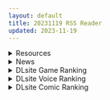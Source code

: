 ```yaml
---
layout: default
title: 20231119 RSS Reader
updated: 2023-11-19
---
```


<details class='content-parent'>
<summary>
Resources
</summary>
<details class='content-child'>
<summary>
<span class='rss-title'> (合集)[悠哈璃羽字幕社] 庙不可言/tenpuru [01-12 Fin][CHS][1080P][MP4] </span> <a class='rss-link' href='https://gmgard.com/gm124159' target='_blank'>&nbsp;</a>
<div class='rss-published'> 🕛 20231118 13:46:11</div>
</summary>
<img src="https://p.inari.site/usr/611/64929f0416380.jpg" /><br /><p>(合集)[悠哈璃羽字幕社] 庙不可言 [01-12 Fin][1080p][CHS]（2.6G）</p>
</details>
<details class='content-child'>
<summary>
<span class='rss-title'> (自购)[中文][360 (コナ)] 燕嵐閨中顧話·後伝3(燕岚闺中顾话·后传3) [DL版] </span> <a class='rss-link' href='https://gmgard.com/gm124160' target='_blank'>&nbsp;</a>
<div class='rss-published'> 🕛 20231118 13:45:34</div>
</summary>
<img src="https://static.gmgard.us/Images/upload/18629182144486093.jpg" /><br /><p>コナ老师的中国风剧情向纯爱本的第4作。</p>
</details>
<details class='content-child'>
<summary>
<span class='rss-title'> [mig15bis]Yelan defeat - 淫蘭花开[Fanbox] </span> <a class='rss-link' href='https://gmgard.com/gm124156' target='_blank'>&nbsp;</a>
<div class='rss-published'> 🕛 20231118 12:39:50</div>
</summary>
<img src="https://static.gmgard.us/Images/upload/4108181255201986.jpg" /><br /><p>入正：https://mig15bis.fanbox.cc/posts/6979176</p>
</details>
<details class='content-child'>
<summary>
<span class='rss-title'> [杂志]電撃萌王(Dengeki Moeoh) 2022-2023年合集(DL版) </span> <a class='rss-link' href='https://gmgard.com/gm124158' target='_blank'>&nbsp;</a>
<div class='rss-published'> 🕛 20231118 12:38:58</div>
</summary>
<img src="https://p.inari.site/home/a/220228/HzHIcsUR-001.jpg" /><br /><p>[百度]電撃萌王(Dengeki Moeoh) 2022-2023年合集</p>
</details>
<details class='content-child'>
<summary>
<span class='rss-title'> [P站ID=3384404][Sakimichan] sakimichan 2023.11月更 205-206期[patreon] </span> <a class='rss-link' href='https://gmgard.com/gm124151' target='_blank'>&nbsp;</a>
<div class='rss-published'> 🕛 20231118 12:38:39</div>
</summary>
<img src="https://static.gmgard.us/Images/upload/17538180257438966.jpg" /><br /><p>请勿在线解压，谢谢</p>
</details>
<details class='content-child'>
<summary>
<span class='rss-title'> [无修正][未知字幕组][バニラ] 姉妹いじり 1+2 </span> <a class='rss-link' href='https://gmgard.com/gm124157' target='_blank'>&nbsp;</a>
<div class='rss-published'> 🕛 20231118 12:09:32</div>
</summary>
<img src="https://iili.io/JnRk3Ov.gif" /><br /><p>父母双亡的姐妹去姐姐的男朋友家去住&nbsp;</p>
</details>
<details class='content-child'>
<summary>
<span class='rss-title'> 【新汉化作品】[自购][无码][Kazegames] 魅のアプリ / 魅App 无码汉化硬盘版[官方简繁中日英文][989MB][BDOD] </span> <a class='rss-link' href='https://www.south-plus.net/read.php?tid=2009082' target='_blank'>&nbsp;</a>
<div class='rss-published'> 🕛 20231118 08:10:08</div>
</summary>
<img src='https://img.imoutomoe.net/images/2023/11/18/1e4d993437ac2658d.jpg'/>
<img src='https://img.imoutomoe.net/images/2023/11/18/2eeef07e2f617965f6049d59edcf20ff.jpg'/>
<img src='https://cdn.cloudflare.steamstatic.com/steam/apps/2445900/header_schinese.jpg?t=1700237490'/>
平凡无奇的宅宅，受 ..
</details>
<details class='content-child'>
<summary>
<span class='rss-title'> 【新汉化作品】[自购][超水道] ghostpia シーズンワン / 幽灵镇少女 汉化硬盘版[官方中日英文][3G][BDOD] </span> <a class='rss-link' href='https://www.south-plus.net/read.php?tid=2009002' target='_blank'>&nbsp;</a>
<div class='rss-published'> 🕛 20231118 06:49:46</div>
</summary>
<img src='https://img.imoutomoe.net/\images/2023/11/18/24318ad5f198b59bc.jpg'/>
<img src='https://img.imoutomoe.net/\images/2023/11/18/00.jpg'/>
<img src='https://img.imoutomoe.net/\images/2023/11/18/30a8bf46b96e5f80c.jpg'/>
[img]https://img.imoutomoe.net/p_w_picpath/2023/11/18/1185aadbcc3924 ..
</details>

</details>
<details class='content-parent'>
<summary>
News
</summary>

</details>
<details class='content-parent'>
<summary>
DLsite Game Ranking
</summary>
<details class='content-child'>
<summary>
<span class='rss-title'> シードオブザデッド:コンプリートエディション [TeamKRAMA] </span> <a class='rss-link' href='https://www.dlsite.com/maniax/work/=/product_id/RJ01119297.html' target='_blank'>&nbsp;</a>
<div class='rss-published'> 🕛 20231119 13:09:15</div>
</summary>
<img src ="http://img.dlsite.jp/modpub/images2/work/doujin/RJ01120000/RJ01119297_img_main.jpg"/><br/>可愛いあの子を守るため暴力とセックスが支配するZワールドで暴れまくれ!様々な武器を手にし、襲い掛かってくる怪物をぶっ殺せ! 彼女たちが怪我をしたときは即エッチでヒーリング!股間のマグナムも火を噴くぜ!彼女たちのハートも最高潮(エクスタシー)! 終わった世界で始まる新たな生活。主人公やヒロインたちに待ち受ける未来とは…!?
</details>
<details class='content-child'>
<summary>
<span class='rss-title'> 魔王の秘宝2-女神を堕とせ! [モンスター研] </span> <a class='rss-link' href='https://www.dlsite.com/maniax/work/=/product_id/RJ01064029.html' target='_blank'>&nbsp;</a>
<div class='rss-published'> 🕛 20231119 13:09:15</div>
</summary>
<img src ="http://img.dlsite.jp/modpub/images2/work/doujin/RJ01065000/RJ01064029_img_main.jpg"/><br/>【魔王の秘宝2】はプレイヤーは魔王となり、ARPGタイプのゲームになります。魔王はかつての手下の裏切りにより、実力が地の底へと落ちてしまいました。そこで魔王は実力をつける為、モンスターたちを降伏させ、信者を惑わせ、女神を凌辱して、強くなる必要があるのです。一歩一歩、かつて君臨していた頂上へと戻る為に。
</details>
<details class='content-child'>
<summary>
<span class='rss-title'> 冒険者の宿へようこそ!2 / patch.1 他愛略奪ぱっち [ぺぺろんちーの] </span> <a class='rss-link' href='https://www.dlsite.com/maniax/work/=/product_id/RJ01105759.html' target='_blank'>&nbsp;</a>
<div class='rss-published'> 🕛 20231119 13:09:15</div>
</summary>
<img src ="http://img.dlsite.jp/modpub/images2/work/doujin/RJ01106000/RJ01105759_img_main.jpg"/><br/>冒険者の宿へようこそ!2のアップグレードデータです
</details>
<details class='content-child'>
<summary>
<span class='rss-title'> 冒険者の宿へようこそ!2 [ぺぺろんちーの] </span> <a class='rss-link' href='https://www.dlsite.com/maniax/work/=/product_id/RJ01081301.html' target='_blank'>&nbsp;</a>
<div class='rss-published'> 🕛 20231119 13:09:15</div>
</summary>
<img src ="http://img.dlsite.jp/modpub/images2/work/doujin/RJ01082000/RJ01081301_img_main.jpg"/><br/>新たな冒険者の宿へお待ちしております。
</details>
<details class='content-child'>
<summary>
<span class='rss-title'> QOS♠Wife3~黒に染まる人妻~ [BUBISHI] </span> <a class='rss-link' href='https://www.dlsite.com/maniax/work/=/product_id/RJ01117223.html' target='_blank'>&nbsp;</a>
<div class='rss-published'> 🕛 20231119 13:09:15</div>
</summary>
<img src ="http://img.dlsite.jp/modpub/images2/work/doujin/RJ01118000/RJ01117223_img_main.jpg"/><br/>長年会社で頑張ってきたあなたが、ある日突然昇給しました…仕事に忙しいあなたは、妻が何か隠していることに気づき、上司も自分に優しくなり、更にあの冷たい女の外国人秘書までも親しくなってきた。これは一体……
</details>

</details>
<details class='content-parent'>
<summary>
DLsite Voice Ranking
</summary>
<details class='content-child'>
<summary>
<span class='rss-title'> 【KU100】異世界娘のデリヘル嬢～当店人気トップ嬢たちのおちんぽご奉仕戦争 [ファウナス] </span> <a class='rss-link' href='https://www.dlsite.com/maniax/work/=/product_id/RJ01081666.html' target='_blank'>&nbsp;</a>
<div class='rss-published'> 🕛 20231119 13:09:18</div>
</summary>
<img src ="http://img.dlsite.jp/modpub/images2/work/doujin/RJ01082000/RJ01081666_img_main.jpg"/><br/>新たな刺激を求めるあなた。 以前アルブスに、アーテルとのおまんこ比べを提案されていたことを思い出し、二人を同時に呼び出す。 未経験の3Pプレイに、戸惑った様子を見せるアーテルとアルブス。しかしお気に入りのお客であるあなたを前に、たまらずご奉仕を始めるのだった。
</details>
<details class='content-child'>
<summary>
<span class='rss-title'> 双子ロリ爆乳の媚び媚びお兄ちゃん誘惑【ロリ爆乳の双子が大好きなお兄ちゃんをメロメロにして、気持ちいいお漏らしぴゅっぴゅをさせる話】 [常世常闇所々] </span> <a class='rss-link' href='https://www.dlsite.com/maniax/work/=/product_id/RJ01096800.html' target='_blank'>&nbsp;</a>
<div class='rss-published'> 🕛 20231119 13:09:18</div>
</summary>
<img src ="http://img.dlsite.jp/modpub/images2/work/doujin/RJ01097000/RJ01096800_img_main.jpg"/><br/>ロリ爆乳の双子が大好きな親戚のお兄ちゃんを誘惑して、メロメロにさせてしまう甘々なマゾ向けの話です。女の子達に結婚を迫られるお兄ちゃん…左右から柔らかくて大きいおっぱいを押し付けられたり、耳を小さなお口でしゃぶられたり、少しずつ双子の魅力にハマっていきます…お兄ちゃんは魅惑的なロリ姉妹に負けてしまうのでしょうか?CV みもりあいの様
</details>
<details class='content-child'>
<summary>
<span class='rss-title'> 悪の女幹部のマゾ犬ヒーロー中出し敗北堕ち【わる～い女幹部が正義のヒーローを呪いの首輪で調教し、負け犬おまんこ搾精をする話】 [常世常闇所々] </span> <a class='rss-link' href='https://www.dlsite.com/maniax/work/=/product_id/RJ01083400.html' target='_blank'>&nbsp;</a>
<div class='rss-published'> 🕛 20231119 13:09:18</div>
</summary>
<img src ="http://img.dlsite.jp/modpub/images2/work/doujin/RJ01084000/RJ01083400_img_main.jpg"/><br/>悪の女幹部がヒーローをマゾ犬調教して、おまんこに中出し敗北をさせるマゾ向けの話です。悪の女幹部に呪いの首輪をハメられるヒーロー… 調教が進み、ヒーローの身体にある変化が起きます。見るも無残な姿になったヒーローは…マゾ犬調教、中出し敗北が好きな方におすすめです。CV 陽向葵ゅか様
</details>
<details class='content-child'>
<summary>
<span class='rss-title'> 気になるあの子を、常識改変で肉奴隷に堕とす [スイカ熟成保証委員会] </span> <a class='rss-link' href='https://www.dlsite.com/maniax/work/=/product_id/RJ438225.html' target='_blank'>&nbsp;</a>
<div class='rss-published'> 🕛 20231119 13:09:18</div>
</summary>
<img src ="http://img.dlsite.jp/modpub/images2/work/doujin/RJ439000/RJ438225_img_main.jpg"/><br/>無表情クールな美少女JKを、常識改変で肉奴隷に堕とします
</details>
<details class='content-child'>
<summary>
<span class='rss-title'> チンカス掃除までしてくれる世話焼きな妹JKとの生活 [スイカ熟成保証委員会] </span> <a class='rss-link' href='https://www.dlsite.com/maniax/work/=/product_id/RJ01086281.html' target='_blank'>&nbsp;</a>
<div class='rss-published'> 🕛 20231119 13:09:18</div>
</summary>
<img src ="http://img.dlsite.jp/modpub/images2/work/doujin/RJ01087000/RJ01086281_img_main.jpg"/><br/>ある日、リビングでうたた寝をしていたあなたは、下腹部の妙な快感で目を覚ます。 美奈穂があなたのペニスを咥え、舌と唇で丹念にチンカス掃除をしていた──
</details>

</details>
<details class='content-parent'>
<summary>
DLsite Comic Ranking
</summary>
<details class='content-child'>
<summary>
<span class='rss-title'> 家が湿気過ぎて生えてきた幻覚誘発するキノコを誤食して発情したあとのあれやこれ [捕食少女] </span> <a class='rss-link' href='https://www.dlsite.com/maniax/work/=/product_id/RJ01114389.html' target='_blank'>&nbsp;</a>
<div class='rss-published'> 🕛 20231119 13:09:20</div>
</summary>
<img src ="http://img.dlsite.jp/modpub/images2/work/doujin/RJ01115000/RJ01114389_img_main.jpg"/><br/>これはごく普通すぎて普通でしかない一人の女子大学生の日常ストーリーです。 家の中が湿気てキノコが生えることになり、好奇心からそのキノコを誤って摂取した結果、幻覚を体験します。本文は52ページ。特典のおまけ2枚付きです。
</details>
<details class='content-child'>
<summary>
<span class='rss-title'> 婦警とくすぐり誘拐犯 [Nisusu] </span> <a class='rss-link' href='https://www.dlsite.com/maniax/work/=/product_id/RJ01117320.html' target='_blank'>&nbsp;</a>
<div class='rss-published'> 🕛 20231119 13:09:20</div>
</summary>
<img src ="http://img.dlsite.jp/modpub/images2/work/doujin/RJ01118000/RJ01117320_img_main.jpg"/><br/>誘拐犯の罠にかかった婦警、彼女を待っているのは終わらないくすぐり地獄だけだ
</details>
<details class='content-child'>
<summary>
<span class='rss-title'> 悪い子には制裁を2 [ミスターほっけ] </span> <a class='rss-link' href='https://www.dlsite.com/maniax/work/=/product_id/RJ01115194.html' target='_blank'>&nbsp;</a>
<div class='rss-published'> 🕛 20231119 13:09:20</div>
</summary>
<img src ="http://img.dlsite.jp/modpub/images2/work/doujin/RJ01116000/RJ01115194_img_main.jpg"/><br/>娘をイジメる生意気なクラスメイトをマゾ奴隷に堕とす『悪い子には制裁を』の続編!
</details>
<details class='content-child'>
<summary>
<span class='rss-title'> メイド教育3-没落貴族瑠璃川椿- [きょくちょ局] </span> <a class='rss-link' href='https://www.dlsite.com/maniax/work/=/product_id/RJ417751.html' target='_blank'>&nbsp;</a>
<div class='rss-published'> 🕛 20231119 13:09:20</div>
</summary>
<img src ="http://img.dlsite.jp/modpub/images2/work/doujin/RJ418000/RJ417751_img_main.jpg"/><br/>『メイド教育。』第三弾! 昨晩の『教育』から一夜明け、ご主人様に呼び出された元貴族、瑠璃川 椿は、後輩が側にいるにも関わらず、廊下で手淫され想像以上に感じてしまう…。 自分の身体の変化に戸惑いつつも、貴族の誇りを失わぬように気丈に振る舞う椿… 。だが、毎日続く変態的なメイド教育に、次第に心と身体を快楽に蝕まれていく…!  恥辱にまみれた表情を浮かべ白く柔らかいおっぱいをさらす元令嬢の痴態をぜひご堪能くださいっ!
</details>
<details class='content-child'>
<summary>
<span class='rss-title'> 女装少年ヒーローのきみが邪悪な組織でTSして淫らな女幹部に堕ちるまんがートランスダークエグゼクティブー [やせうまロール] </span> <a class='rss-link' href='https://www.dlsite.com/maniax/work/=/product_id/RJ01107266.html' target='_blank'>&nbsp;</a>
<div class='rss-published'> 🕛 20231119 13:09:20</div>
</summary>
<img src ="http://img.dlsite.jp/modpub/images2/work/doujin/RJ01108000/RJ01107266_img_main.jpg"/><br/>ピッチリスゥツの女装少年ヒーローが心の闇をくすぐられTS!むっちりギチギチ緊縛スゥツの巨乳女幹部に堕ちる!淫紋やニプルファックも!前作見てなくても大丈夫!裸なし全編テカテカツヤツヤラバースーツ!
</details>

</details>
